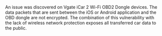 An issue was discovered on Vgate iCar 2 Wi-Fi OBD2 Dongle devices. The data packets that are sent between the iOS or Android application and the OBD dongle are not encrypted. The combination of this vulnerability with the lack of wireless network protection exposes all transferred car data to the public.